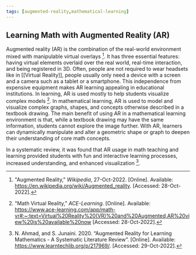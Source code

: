 ```yaml
---
tags: [augmented-reality,mathematical-learning]
---
```


## Learning Math with Augmented Reality (AR)

Augmented reality (AR) is the combination of the real-world environment mixed with manipulable virtual overlays [^1].  It has three essential features: having virtual elements overlaid over the real world, real-time interaction, and being registered in 3D. Often, people are not required to wear headsets like in [[Virtual Reality]], people usually only need a device with a screen and a camera such as a tablet or a smartphone. This independence from expensive equipment makes AR learning appealing in educational institutions.  In learning, AR is used mostly to help students visualize complex models [^2].  In mathematical learning, AR is used to model and visualize complex graphs, shapes, and concepts otherwise described in a textbook drawing.  The main benefit of using AR in a mathematical learning environment is that, while a textbook drawing may have the same information, students cannot explore the image further.  With AR, learners can dynamically manipulate and alter a geometric shape or graph to deepen their understanding of core math concepts.

In a systematic review, it was found that AR usage in math teaching and learning provided students with fun and interactive learning processes, increased understanding, and enhanced visualization [^3].

[^1]: "Augmented Reality," _Wikipedia_, 27-Oct-2022. \[Online\]. Available: https://en.wikipedia.org/wiki/Augmented_reality. \[Accessed: 28-Oct-2022\].
[^2]: "Math Virtual Reality," _ACE-Learning_. \[Online\]. Available: https://www.ace-learning.com/app/math-vr#:~:text=Virtual%20Reality%20(VR)%20and%20Augmented,AR%20view%20is%20available%20now \[Accessed: 28-Oct-2022\].
[^3]: N. Ahmad, and S. Junaini. 2020. “Augmented Reality for Learning Mathematics - A Systematic Literature Review”. \[Online\]. Available: https://www.learntechlib.org/p/217969/. \[Accessed: 29-Oct-2022\].